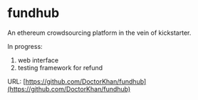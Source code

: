 # fundhub
An ethereum crowdsourcing platform in the vein of kickstarter.

In progress:
1) web interface
2) testing framework for refund

URL: [https://github.com/DoctorKhan/fundhub](https://github.com/DoctorKhan/fundhub)
